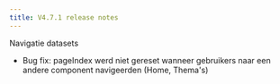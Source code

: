 ```yaml
---
title: V4.7.1 release notes
---
```


Navigatie datasets

- Bug fix: pageIndex werd niet gereset wanneer gebruikers naar een andere component navigeerden (Home, Thema's)
